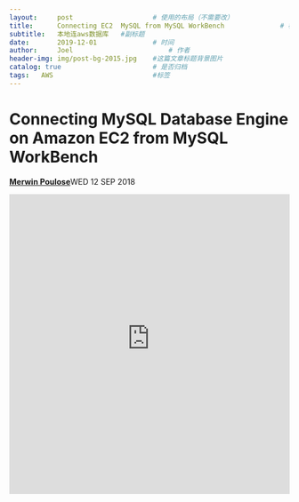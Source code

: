 ```yaml
---
layout:     post   				    # 使用的布局（不需要改）
title:      Connecting EC2  MySQL from MySQL WorkBench				# 标题 
subtitle:   本地连aws数据库   #副标题
date:       2019-12-01				# 时间
author:     Joel 						# 作者
header-img: img/post-bg-2015.jpg 	#这篇文章标题背景图片
catalog: true 						# 是否归档
tags:	AWS							#标签
---
```

# Connecting MySQL Database Engine on Amazon EC2 from MySQL WorkBench

[<b>Merwin Poulose</b>](https://vannstudios.com/connecting-mysql-database-engine-on-amazon-ec2-from-mysql-workbench#)<time>WED 12 SEP 2018</time>

<embed width="100%" height="540px" name="plugin" id="plugin" src="https://raw.githubusercontent.com/JoelPub/joelpub.github.io/master/img/blog/EC2MySQLWorkBench.pdf" type="application/pdf" internalinstanceid="9">

